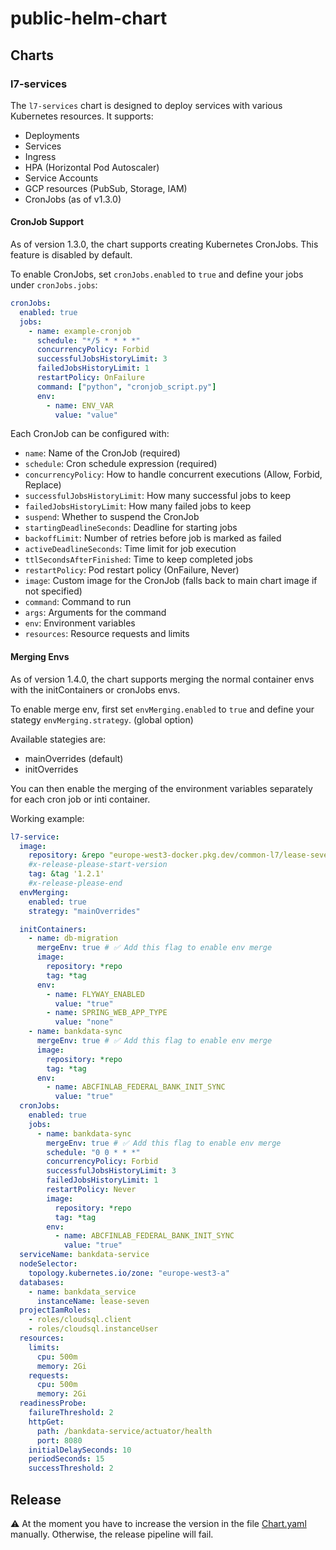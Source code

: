 # public-helm-chart

## Charts

### l7-services

The `l7-services` chart is designed to deploy services with various Kubernetes resources. It supports:

- Deployments
- Services
- Ingress
- HPA (Horizontal Pod Autoscaler)
- Service Accounts
- GCP resources (PubSub, Storage, IAM)
- CronJobs (as of v1.3.0)

#### CronJob Support

As of version 1.3.0, the chart supports creating Kubernetes CronJobs. This feature is disabled by default.

To enable CronJobs, set `cronJobs.enabled` to `true` and define your jobs under `cronJobs.jobs`:

```yaml
cronJobs:
  enabled: true
  jobs:
    - name: example-cronjob
      schedule: "*/5 * * * *"
      concurrencyPolicy: Forbid
      successfulJobsHistoryLimit: 3
      failedJobsHistoryLimit: 1
      restartPolicy: OnFailure
      command: ["python", "cronjob_script.py"]
      env:
        - name: ENV_VAR
          value: "value"
```

Each CronJob can be configured with:
- `name`: Name of the CronJob (required)
- `schedule`: Cron schedule expression (required)
- `concurrencyPolicy`: How to handle concurrent executions (Allow, Forbid, Replace)
- `successfulJobsHistoryLimit`: How many successful jobs to keep
- `failedJobsHistoryLimit`: How many failed jobs to keep
- `suspend`: Whether to suspend the CronJob
- `startingDeadlineSeconds`: Deadline for starting jobs
- `backoffLimit`: Number of retries before job is marked as failed
- `activeDeadlineSeconds`: Time limit for job execution
- `ttlSecondsAfterFinished`: Time to keep completed jobs
- `restartPolicy`: Pod restart policy (OnFailure, Never)
- `image`: Custom image for the CronJob (falls back to main chart image if not specified)
- `command`: Command to run
- `args`: Arguments for the command
- `env`: Environment variables
- `resources`: Resource requests and limits

#### Merging Envs

As of version 1.4.0, the chart supports merging the normal container envs with the initContainers or cronJobs envs.

To enable merge env, first set `envMerging.enabled` to `true` and define your stategy `envMerging.strategy`. (global option)

Available stategies are:
- mainOverrides (default)
- initOverrides

You can then enable the merging of the environment variables separately for each cron job or inti container.

Working example:
```yaml
l7-service:
  image:
    repository: &repo "europe-west3-docker.pkg.dev/common-l7/lease-seven-images/bankdata-service"
    #x-release-please-start-version
    tag: &tag '1.2.1'
    #x-release-please-end
  envMerging:
    enabled: true
    strategy: "mainOverrides"

  initContainers:
    - name: db-migration
      mergeEnv: true # ✅ Add this flag to enable env merge
      image:
        repository: *repo
        tag: *tag
      env:
        - name: FLYWAY_ENABLED
          value: "true"
        - name: SPRING_WEB_APP_TYPE
          value: "none"
    - name: bankdata-sync
      mergeEnv: true # ✅ Add this flag to enable env merge
      image:
        repository: *repo
        tag: *tag
      env:
        - name: ABCFINLAB_FEDERAL_BANK_INIT_SYNC
          value: "true"
  cronJobs:
    enabled: true
    jobs:
      - name: bankdata-sync
        mergeEnv: true # ✅ Add this flag to enable env merge
        schedule: "0 0 * * *"
        concurrencyPolicy: Forbid
        successfulJobsHistoryLimit: 3
        failedJobsHistoryLimit: 1
        restartPolicy: Never
        image:
          repository: *repo
          tag: *tag
        env:
          - name: ABCFINLAB_FEDERAL_BANK_INIT_SYNC
            value: "true"
  serviceName: bankdata-service
  nodeSelector:
    topology.kubernetes.io/zone: "europe-west3-a"
  databases:
    - name: bankdata_service
      instanceName: lease-seven
  projectIamRoles:
    - roles/cloudsql.client
    - roles/cloudsql.instanceUser
  resources:
    limits:
      cpu: 500m
      memory: 2Gi
    requests:
      cpu: 500m
      memory: 2Gi
  readinessProbe:
    failureThreshold: 2
    httpGet:
      path: /bankdata-service/actuator/health
      port: 8080
    initialDelaySeconds: 10
    periodSeconds: 15
    successThreshold: 2
```

## Release

⚠️ At the moment you have to increase the version in the file [Chart.yaml](./charts/l7-services/Chart.yaml) manually.
Otherwise, the release pipeline will fail.
